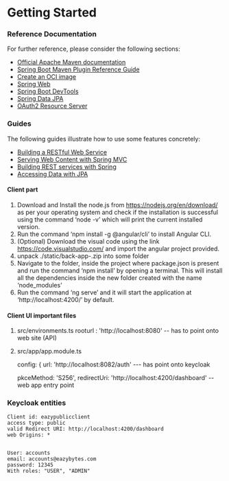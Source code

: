 # Getting Started

### Reference Documentation
For further reference, please consider the following sections:

* [Official Apache Maven documentation](https://maven.apache.org/guides/index.html)
* [Spring Boot Maven Plugin Reference Guide](https://docs.spring.io/spring-boot/docs/2.5.4/maven-plugin/reference/html/)
* [Create an OCI image](https://docs.spring.io/spring-boot/docs/2.5.4/maven-plugin/reference/html/#build-image)
* [Spring Web](https://docs.spring.io/spring-boot/docs/2.5.4/reference/htmlsingle/#boot-features-developing-web-applications)
* [Spring Boot DevTools](https://docs.spring.io/spring-boot/docs/2.5.4/reference/htmlsingle/#using-boot-devtools)
* [Spring Data JPA](https://docs.spring.io/spring-boot/docs/2.5.4/reference/htmlsingle/#boot-features-jpa-and-spring-data)
* [OAuth2 Resource Server](https://docs.spring.io/spring-boot/docs/2.5.4/reference/htmlsingle/#boot-features-security-oauth2-server)

### Guides
The following guides illustrate how to use some features concretely:

* [Building a RESTful Web Service](https://spring.io/guides/gs/rest-service/)
* [Serving Web Content with Spring MVC](https://spring.io/guides/gs/serving-web-content/)
* [Building REST services with Spring](https://spring.io/guides/tutorials/bookmarks/)
* [Accessing Data with JPA](https://spring.io/guides/gs/accessing-data-jpa/)

####  Client part

1) Download and Install the node.js from https://nodejs.org/en/download/ as per your operating system and check if the installation is successful using the command ‘node -v’ which will print the current installed version.
2) Run the command ‘npm install -g @angular/cli’ to install Angular CLI.
3) (Optional) Download the visual code using the link https://code.visualstudio.com/ and import the angular project provided.
4) unpack ./static/back-app-<some vertion>.zip into some folder
5) Navigate to the folder, inside the project where package.json is present and run the command ‘npm install’ by opening a terminal. This will install all the dependencies inside the new folder created with the name ‘node_modules’
6) Run the command ‘ng serve’ and it will start the application at ‘http://localhost:4200/’ by default.

#### Client UI important files
1) src/environments.ts
    rooturl : 'http://localhost:8080' -- has to point onto web site (API)
2) src/app/app.module.ts

      config: {
        url: 'http://localhost:8082/auth'  --- has point onto keycloak

     pkceMethod: 'S256',
     redirectUri: 'http://localhost:4200/dashboard'  -- web app entry point


### Keycloak entities

    Client id: eazypublicclient
    access type: public
    valid Redirect URI: http://localhost:4200/dashboard
    web Origins: *

 
    User: accounts
    email: accounts@eazybytes.com
    password: 12345
    With roles: "USER", "ADMIN"